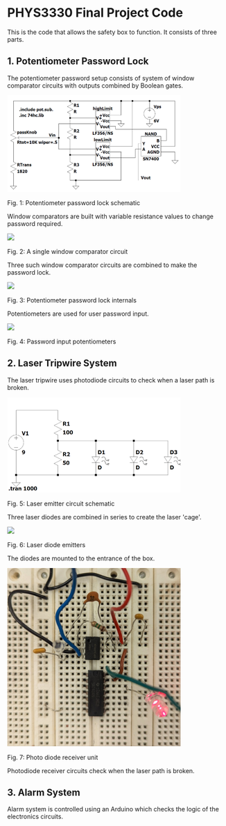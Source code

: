 # PHYS3330 Final Project Code

This is the code that allows the safety box to function. It consists of three parts.

## 1. Potentiometer Password Lock

The potentiometer password setup consists of system of window comparator circuits with outputs combined by Boolean gates.

<img src="/pictures/schematic_1.png" width="400">

Fig. 1: Potentiometer password lock schematic

Window comparators are built with variable resistance values to change password required.

<img src="/pictures/WindowComparatorCircuit.jpg" width="400">

Fig. 2: A single window comparator circuit

Three such window comparator circuits are combined to make the password lock.

<img src="/pictures/PasswordCircuit.jpg" width="400">

Fig. 3: Potentiometer password lock internals

Potentiometers are used for user password input.

<img src="/pictures/PotentiometerPasswordInput.jpg" width="400">

Fig. 4: Password input potentiometers

## 2. Laser Tripwire System

The laser tripwire uses photodiode circuits to check when a laser path is broken.

<img src="/pictures/schematic_2.png" width="400">

Fig. 5: Laser emitter circuit schematic

Three laser diodes are combined in series to create the laser 'cage'.

<img src="/pictures/LaserDiodeEmitterArray.jpg" width="400">

Fig. 6: Laser diode emitters

The diodes are mounted to the entrance of the box.

<img src="/pictures/PhotodiodeReciever.jpg" width="400">

Fig. 7:  Photo diode receiver unit

Photodiode receiver circuits check when the laser path is broken.

## 3. Alarm System

Alarm system is controlled using an Arduino which checks the logic of the electronics circuits.
